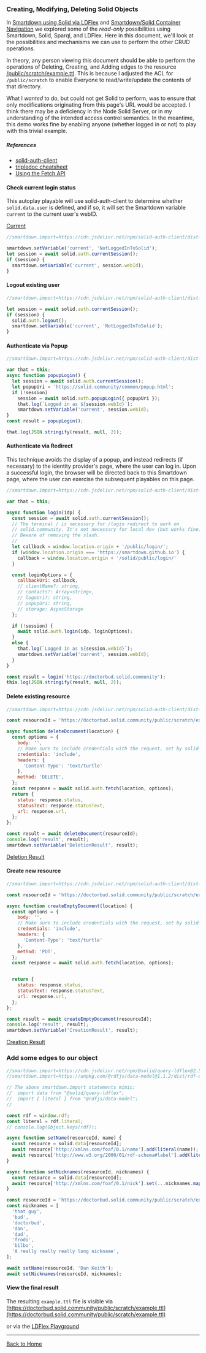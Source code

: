 ### Creating, Modifying, Deleting Solid Objects

In [Smartdown using Solid via LDFlex](:@/public/SolidLDFlex.md) and [Smartdown/Solid Container Navigation](:@/public/SolidLDFlexContainer.md) we explored some of the *read-only* possibilities using Smartdown, Solid, Sparql, and LDFlex. Here in this document, we'll look at the possibilities and mechanisms we can use to perform the other CRUD operations.

In theory, any person viewing this document should be able to perform the operations of Deleting, Creating, and Adding edges to the resource [/public/scratch/example.ttl](https://doctorbud.solid.community/public/scratch/example.ttl). This is because I adjusted the ACL for `/public/scratch` to enable Everyone to read/write/update the contents of that directory.

What I *wanted* to do, but could not get Solid to perform, was to ensure that only modifications originating from this page's URL would be accepted. I think there may be a deficiency in the Node Solid Server, or in my understanding of the intended access control semantics. In the meantime, this demo works fine by enabling anyone (whether logged in or not) to play with this trivial example.

##### References

- [solid-auth-client](https://github.com/solid/solid-auth-client)
- [tripledoc cheatsheet](https://vincenttunru.gitlab.io/tripledoc/docs/cheatsheet#ldflex-7)
- [Using the Fetch API](https://developer.mozilla.org/en-US/docs/Web/API/Fetch_API/Using_Fetch)


#### Check current login status

This autoplay playable will use solid-auth-client to determine
whether `solid.data.user` is defined, and if so, it will set the Smartdown variable `current` to the current user's webID.

[Current](:!current)

```javascript /playable/autoplay/console
//smartdown.import=https://cdn.jsdelivr.net/npm/solid-auth-client/dist-lib/solid-auth-client.bundle.js

smartdown.setVariable('current', 'NotLoggedInToSolid');
let session = await solid.auth.currentSession();
if (session) {
  smartdown.setVariable('current', session.webId);
}
```


#### Logout existing user

```javascript /playable/xautoplay/console
//smartdown.import=https://cdn.jsdelivr.net/npm/solid-auth-client/dist-lib/solid-auth-client.bundle.js

let session = await solid.auth.currentSession();
if (session) {
  solid.auth.logout();
  smartdown.setVariable('current', 'NotLoggedInToSolid');
}
```


#### Authenticate via Popup

```javascript /playable/xautoplay/console
//smartdown.import=https://cdn.jsdelivr.net/npm/solid-auth-client/dist-lib/solid-auth-client.bundle.js

var that = this;
async function popupLogin() {
  let session = await solid.auth.currentSession();
  let popupUri = 'https://solid.community/common/popup.html';
  if (!session)
    session = await solid.auth.popupLogin({ popupUri });
    that.log(`Logged in as ${session.webId}`);
    smartdown.setVariable('current', session.webId);
}
const result = popupLogin();

that.log(JSON.stringify(result, null, 2));
```


#### Authenticate via Redirect

This technique avoids the display of a popup, and instead redirects (if necessary) to the identity provider's page, where the user can log in. Upon a successful login, the browser will be directed back to this Smartdown page, where the user can exercise the subsequent playables on this page.

```javascript /playable/xautoplay/console
//smartdown.import=https://cdn.jsdelivr.net/npm/solid-auth-client/dist-lib/solid-auth-client.bundle.js

var that = this;

async function login(idp) {
  const session = await solid.auth.currentSession();
  // The terminal / is necessary for /login redirect to work on
  // solid.community. It's not necessary for local dev (but works fine).
  // Beware of removing the slash.
  //
  let callback = window.location.origin + '/public/login/';
  if (window.location.origin === 'https://smartdown.github.io') {
    callback = window.location.origin + '/solid/public/login/'
  }

  const loginOptions = {
    callbackUri: callback,
    // clientName?: string,
    // contacts?: Array<string>,
    // logoUri?: string,
    // popupUri: string,
    // storage: AsyncStorage
  };

  if (!session) {
    await solid.auth.login(idp, loginOptions);
  }
  else {
    that.log(`Logged in as ${session.webId}`);
    smartdown.setVariable('current', session.webId);
  }
}

const result = login('https://doctorbud.solid.community');
this.log(JSON.stringify(result, null, 2));
```



#### Delete existing resource

```javascript /playable/xautoplay/console
//smartdown.import=https://cdn.jsdelivr.net/npm/solid-auth-client/dist-lib/solid-auth-client.bundle.js

const resourceId = 'https://doctorbud.solid.community/public/scratch/example.ttl';

async function deleteDocument(location) {
  const options = {
    body: '',
    // Make sure to include credentials with the request, set by solid-auth-client:
    credentials: 'include',
    headers: {
      'Content-Type': 'text/turtle'
    },
    method: 'DELETE',
  };
  const response = await solid.auth.fetch(location, options);
  return {
    status: response.status,
    statusText: response.statusText,
    url: response.url,
  };
};

const result = await deleteDocument(resourceId);
console.log('result', result);
smartdown.setVariable('DeletionResult', result);


```

[Deletion Result](:!DeletionResult|json)


#### Create new resource

```javascript /playable/xautoplay/console
//smartdown.import=https://cdn.jsdelivr.net/npm/solid-auth-client/dist-lib/solid-auth-client.bundle.js

const resourceId = 'https://doctorbud.solid.community/public/scratch/example.ttl';

async function createEmptyDocument(location) {
  const options = {
    body: '',
    // Make sure to include credentials with the request, set by solid-auth-client:
    credentials: 'include',
    headers: {
      'Content-Type': 'text/turtle'
    },
    method: 'PUT',
  };
  const response = await solid.auth.fetch(location, options);


  return {
    status: response.status,
    statusText: response.statusText,
    url: response.url,
  };
};

const result = await createEmptyDocument(resourceId);
console.log('result', result);
smartdown.setVariable('CreationResult', result);

```

[Creation Result](:!CreationResult|json)


### Add some edges to our object

```javascript /playable/xautoplay/console
//smartdown.import=https://cdn.jsdelivr.net/npm/@solid/query-ldflex@2.5.1/dist/solid-query-ldflex.bundle.js
//smartdown.import=https://unpkg.com/@rdfjs/data-model@1.1.2/dist/rdf-data-model.js

// The above smartdown.import statements mimic:
//  import data from "@solid/query-ldflex";
//  import { literal } from "@rdfjs/data-model";
//

const rdf = window.rdf;
const literal = rdf.literal;
// console.log(Object.keys(rdf));

async function setName(resourceId, name) {
  const resource = solid.data[resourceId];
  await resource['http://xmlns.com/foaf/0.1/name'].add(literal(name));
  await resource['http://www.w3.org/2000/01/rdf-schema#label'].add(literal(name));
}

async function setNicknames(resourceId, nicknames) {
  const resource = solid.data[resourceId];
  await resource['http://xmlns.com/foaf/0.1/nick'].set(...nicknames.map(nickname => literal(nickname)));
}

const resourceId = 'https://doctorbud.solid.community/public/scratch/example.ttl';
const nicknames = [
  'that guy',
  'bud',
  'doctorbud',
  'dan',
  'dad',
  'frodo',
  'bilbo',
  'A really really really long nickname',
];

await setName(resourceId, 'Dan Keith');
await setNicknames(resourceId, nicknames);
```

#### View the final result

The resulting `example.ttl` file is visible via [https://doctorbud.solid.community/public/scratch/example.ttl](https://doctorbud.solid.community/public/scratch/example.ttl)

or via the [LDFlex Playground](https://solid.github.io/ldflex-playground/#%5B'https%3A%2F%2Fdoctorbud.solid.community%2Fpublic%2Fscratch%2Fexample.ttl'%5D%5B'http%3A%2F%2Fxmlns.com%2Ffoaf%2F0.1%2Fnick'%5D)

---

[Back to Home](:@/public/Home.md)

